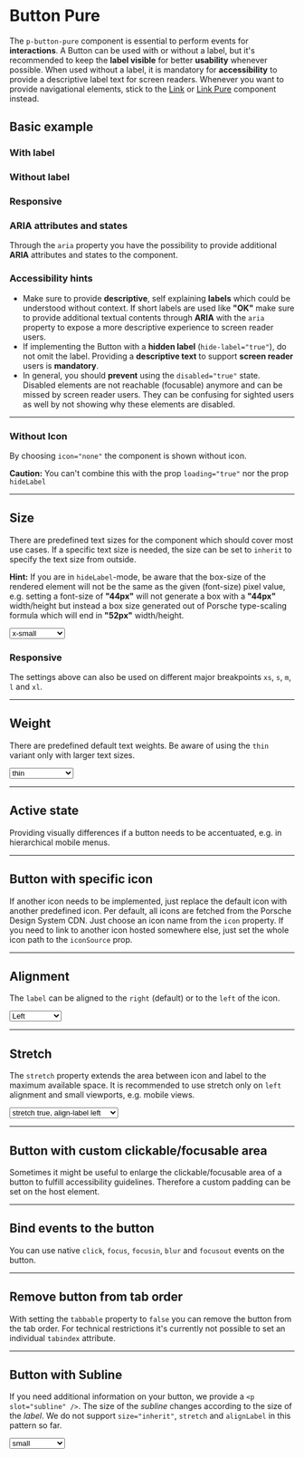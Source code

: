 # Button Pure

The `p-button-pure` component is essential to perform events for **interactions**.
A Button can be used with or without a label, but it's recommended to keep the **label visible** for better **usability** whenever possible.
When used without a label, it is mandatory for **accessibility** to provide a descriptive label text for screen readers.
Whenever you want to provide navigational elements, stick to the [Link](components/link) or [Link Pure](components/link-pure) component instead.

<TableOfContents></TableOfContents>

## Basic example

### With label

<Playground :markup="withLabel" :config="configInline"></Playground>

### Without label

<Playground :markup="withoutLabel" :config="configInline"></Playground>

### Responsive

<Playground :markup="responsive" :config="config"></Playground>

### ARIA attributes and states

Through the `aria` property you have the possibility to provide additional **ARIA** attributes and states to the component.
<Playground :markup="accessibility" :config="config"></Playground>

### <A11yIcon></A11yIcon> Accessibility hints
* Make sure to provide **descriptive**, self explaining **labels** which could be understood without context. If short labels are used like **"OK"** make sure to provide additional textual contents through **ARIA** with the `aria` property to expose a more descriptive experience to screen reader users.
* If implementing the Button with a **hidden label** (`hide-label="true"`), do not omit the label. Providing a **descriptive text** to support **screen reader** users is **mandatory**.
* In general, you should **prevent** using the `disabled="true"` state. Disabled elements are not reachable (focusable) anymore and can be missed by screen reader users. They can be confusing for sighted users as well by not showing why these elements are disabled.

---

### Without Icon

By choosing `icon="none"` the component is shown without icon.

**Caution:** You can't combine  this with the prop `loading="true"` nor the prop `hideLabel`

<Playground :markup="withoutIcon" :config="configInline"></Playground>

---

## Size

There are predefined text sizes for the component which should cover most use cases. 
If a specific text size is needed, the size can be set to `inherit` to specify the text size from outside.

**Hint:** If you are in `hideLabel`-mode, be aware that the box-size of the rendered element will not be the same as the given (font-size) pixel value, 
e.g. setting a font-size of **"44px"** will not generate a box with a **"44px"** width/height but instead a box size generated out of Porsche type-scaling formula which will end in **"52px"** width/height.

<Playground :markup="markupSize" :config="config">
  <select v-model="size">
    <option disabled>Select a size</option>
    <option>x-small</option>
    <option>small</option>
    <option>medium</option>
    <option>large</option>
    <option>x-large</option>
    <option>inherit</option>
  </select>
</Playground>

### Responsive

The settings above can also be used on different major breakpoints `xs`, `s`, `m`, `l` and `xl`.

<Playground :markup="markupResponsive" :config="config"></Playground>

---

## Weight

There are predefined default text weights. Be aware of using the `thin` variant only with larger text sizes.

<Playground :markup="markupWeight" :config="config">
  <select v-model="weight">
    <option disabled>Select a weight</option>
    <option>thin</option>
    <option>regular</option>
    <option>bold</option>
  </select>
</Playground>

---

## Active state

Providing visually differences if a button needs to be accentuated, e.g. in hierarchical mobile menus.

<Playground :markup="markupActive" :config="config"></Playground>

---

## Button with specific icon
If another icon needs to be implemented, just replace the default icon with another predefined icon. Per default, all icons are fetched from the Porsche Design System CDN. Just choose an icon name from the `icon` property. If you need to link to another icon hosted somewhere else, just set the whole icon path to the `iconSource` prop.

<Playground :markup="icon" :config="configInline"></Playground>

---

## Alignment

The `label` can be aligned to the `right` (default) or to the `left` of the icon.

<Playground :markup="markupAlignment" :config="config">
  <select v-model="alignLabel">
    <option value="left">Left</option>
    <option value="right">Right</option>
    <option value="{ base: 'left', l: 'right' }">Responsive</option>
  </select>
</Playground>

---

## Stretch

The `stretch` property extends the area between icon and label to the maximum available space.
It is recommended to use stretch only on `left` alignment and small viewports, e.g. mobile views.

<Playground :markup="markupStretch" :config="configBlock">
  <select v-model="stretch">
    <option value='stretch="true" align-label="left"'>stretch true, align-label left</option>
    <option value='stretch="true" align-label="right"'>stretch true, align-label right</option>
    <option value='stretch="false" align-label="left"'>stretch false, align-label left</option>
    <option value='stretch="false" align-label="right"'>stretch false, align-label right</option>
    <option value='stretch="{ base: true, l: false }" align-label="left"'>Responsive</option>
  </select>
</Playground>

---

## Button with custom clickable/focusable area

Sometimes it might be useful to enlarge the clickable/focusable area of a button to fulfill accessibility guidelines.
Therefore a custom padding can be set on the host element.

<Playground :markup="clickableArea" :config="configInline"></Playground>

---

## Bind events to the button

You can use native `click`, `focus`, `focusin`, `blur` and `focusout` events on the button.

<Playground :markup="events" :config="config"></Playground>

---

## Remove button from tab order

With setting the `tabbable` property to `false` you can remove the button from the tab order. For technical restrictions it's currently not possible to set an individual `tabindex` attribute.

<Playground :markup="taborder" :config="configInline"></Playground>

---

## Button with Subline

If you need additional information on your button, we provide a `<p slot="subline" />`.
The size of the *subline* changes according to the size of the *label*. We do not support `size="inherit"`, `stretch` and `alignLabel` in this pattern so far.

<Playground :markup="subline" :config="configInline">
  <select v-model="sublineSize">
    <option disabled>Select a size</option>
    <option>small</option>
    <option>medium</option>
    <option>large</option>
    <option>x-large</option>
  </select>
</Playground>

<script lang="ts">
  import Vue from 'vue';
  import Component from 'vue-class-component';
  
  @Component
  export default class Code extends Vue {
    config = { themeable: true };
    configBlock = { ...this.config, spacing: 'block' };
    configInline = { ...this.config, spacing: 'inline' };

    size = 'medium';
    sublineSize = 'small'; 
    weight = 'thin';
    alignLabel = 'left';
    stretch = 'stretch="true" align-label="left"';

    withoutIcon =
`<p-button-pure icon="none">Some label</p-button-pure>
<p-button-pure icon="none" disabled="true">Some label</p-button-pure>
<p-button-pure icon="none" size="small" weight="semibold">
  Some label
  <p slot="subline">Some Subline</p>
</p-button-pure>`;
    
    withLabel =
`<p-button-pure>Some label</p-button-pure>
<p-button-pure disabled="true">Some label</p-button-pure>
<p-button-pure loading="true">Some label</p-button-pure>`;

    withoutLabel =
`<p-button-pure hide-label="true">Some label</p-button-pure>
<p-button-pure hide-label="true" disabled="true">Some label</p-button-pure>
<p-button-pure hide-label="true" loading="true">Some label</p-button-pure>`;
    
    responsive =
`<p-button-pure hide-label="{ base: true, l: false }">Some label</p-button-pure>`;

    get markupSize() {
      const style = this.size === 'inherit' ? ' style="font-size: 48px;"' : '';
      return `<p-button-pure size="${this.size}"${style}>Some label</p-button-pure>`;
    }

    accessibility = 
`<p-button-pure aria="{ 'aria-label': 'Some more descriptive label' }">Some label</p-button-pure>`;
    
    markupResponsive = 
`<p-button-pure size="{ base: 'small', l: 'medium' }">Some label</p-button-pure>`;

    get markupWeight() {
      return `<p-button-pure size="medium" weight="${this.weight}">Some label</p-button-pure>`;
    }

    markupActive =
`<p-button-pure active="true">Some label</p-link-pure>`;

    icon =
`<p-button-pure icon="delete">Some label</p-button-pure>
<p-button-pure icon-source="${require('./assets/icon-custom-kaixin.svg')}" hide-label="true">Some label</p-button-pure>`;
 

    get markupAlignment() {
      return `<p-button-pure align-label="${this.alignLabel}">Some label</p-button-pure>`;
    };

    get markupStretch() {
      return `<p-button-pure ${this.stretch}>Some label</p-button-pure>`;
    };

    clickableArea =
`<p-button-pure style="padding: 1rem;">Some label</p-button-pure>
<p-button-pure hide-label="true" style="padding: 1rem;">Some label</p-button-pure>`;

    events =
`<p-button-pure
  onclick="alert('click')"
  onfocus="console.log('focus')"
  onfocusin="console.log('focusin')"
  onblur="console.log('blur')"
  onfocusout="console.log('focusout')"
>Some label</p-button-pure>`;

    taborder =
`<p-button-pure tabbable="true">Some label</p-button-pure>
<p-button-pure tabbable="false" hide-label="true">Some label</p-button-pure>`;

    get subline() {
      return `<p-button-pure size="${this.sublineSize}">
  Some label
  <p slot="subline">Some Subline</p>
</p-button-pure>
<p-button-pure size="${this.sublineSize}" weight="semibold">
  Some label
  <p slot="subline">Some Subline</p>
</p-button-pure>`;
    }
  }
</script>

